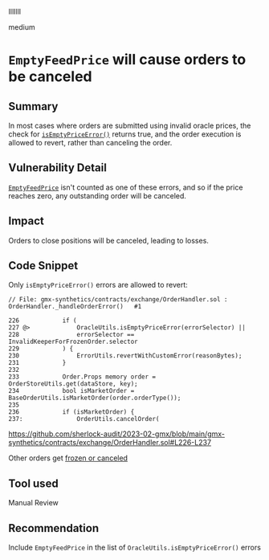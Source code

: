 IllIllI

medium

# `EmptyFeedPrice` will cause orders to be canceled

## Summary

In most cases where orders are submitted using invalid oracle prices, the check for [`isEmptyPriceError()`](https://github.com/sherlock-audit/2023-02-gmx/blob/main/gmx-synthetics/contracts/oracle/OracleUtils.sol#L292-L310) returns true, and the order execution is allowed to revert, rather than canceling the order. 


## Vulnerability Detail

[`EmptyFeedPrice`](https://github.com/sherlock-audit/2023-02-gmx/blob/main/gmx-synthetics/contracts/oracle/Oracle.sol#L584-L586) isn't counted as one of these errors, and so if the price reaches zero, any outstanding order will be canceled.


## Impact

Orders to close positions will be canceled, leading to losses.


## Code Snippet

Only `isEmptyPriceError()` errors are allowed to revert:
```solidity
// File: gmx-synthetics/contracts/exchange/OrderHandler.sol : OrderHandler._handleOrderError()   #1

226            if (
227 @>             OracleUtils.isEmptyPriceError(errorSelector) ||
228                errorSelector == InvalidKeeperForFrozenOrder.selector
229            ) {
230                ErrorUtils.revertWithCustomError(reasonBytes);
231            }
232    
233            Order.Props memory order = OrderStoreUtils.get(dataStore, key);
234            bool isMarketOrder = BaseOrderUtils.isMarketOrder(order.orderType());
235    
236            if (isMarketOrder) {
237:               OrderUtils.cancelOrder(
```
https://github.com/sherlock-audit/2023-02-gmx/blob/main/gmx-synthetics/contracts/exchange/OrderHandler.sol#L226-L237

Other orders get [frozen or canceled](https://github.com/sherlock-audit/2023-02-gmx/blob/main/gmx-synthetics/contracts/exchange/OrderHandler.sol#L236-L277)


## Tool used

Manual Review


## Recommendation

Include `EmptyFeedPrice` in the list of `OracleUtils.isEmptyPriceError()` errors

